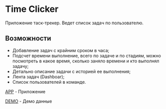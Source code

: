 # Time Clicker

Приложение таск-трекер. Ведет список задач по пользователю.

## Возможности

- Добавление задач с крайним сроком в часа;
- Подсчет времени выполнение, всего по задаче и по стадиям, можно посмотреть в какое время, сколько заняло времени и кто выполнял задачу;
- Детально описание задачи с историей ее выполнения;
- Лента задач (Dashboar);
- Список пользователей в команде.

[APP](https://timeclickerone.firebaseapp.com/#/tasks/) - Приложение

[DEMO](https://webstartsev.github.io/timeclicker/) - Демо данные
